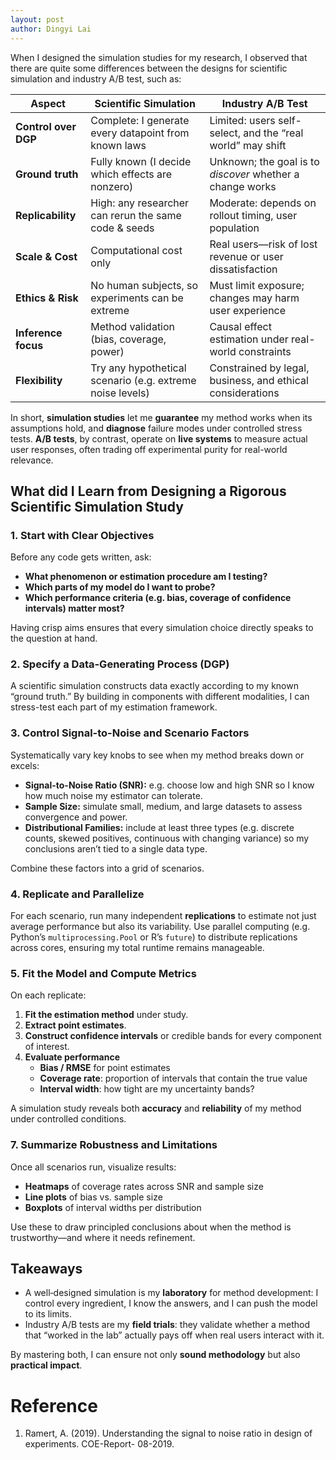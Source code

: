 ```yaml
---
layout: post
author: Dingyi Lai
---
```


When I designed the simulation studies for my research, I observed that there are quite some differences between the designs for scientific simulation and industry A/B test, such as:

| Aspect               | Scientific Simulation                                      | Industry A/B Test                                       |
|----------------------|-------------------------------------------------------------|----------------------------------------------------------|
| **Control over DGP** | Complete: I generate every datapoint from known laws       | Limited: users self-select, and the “real world” may shift |
| **Ground truth**     | Fully known (I decide which effects are nonzero)           | Unknown; the goal is to *discover* whether a change works |
| **Replicability**    | High: any researcher can rerun the same code & seeds         | Moderate: depends on rollout timing, user population     |
| **Scale & Cost**     | Computational cost only                                      | Real users—risk of lost revenue or user dissatisfaction   |
| **Ethics & Risk**    | No human subjects, so experiments can be extreme             | Must limit exposure; changes may harm user experience     |
| **Inference focus**  | Method validation (bias, coverage, power)                    | Causal effect estimation under real-world constraints     |
| **Flexibility**      | Try any hypothetical scenario (e.g. extreme noise levels)     | Constrained by legal, business, and ethical considerations |

In short, **simulation studies** let me **guarantee** my method works when its assumptions hold, and **diagnose** failure modes under controlled stress tests. **A/B tests**, by contrast, operate on **live systems** to measure actual user responses, often trading off experimental purity for real-world relevance.


## What did I Learn from Designing a Rigorous Scientific Simulation Study

### 1. Start with Clear Objectives  
Before any code gets written, ask:  
- **What phenomenon or estimation procedure am I testing?**  
- **Which parts of my model do I want to probe?**  
- **Which performance criteria (e.g. bias, coverage of confidence intervals) matter most?**

Having crisp aims ensures that every simulation choice directly speaks to the question at hand.

### 2. Specify a Data-Generating Process (DGP)  
A scientific simulation constructs data exactly according to my known “ground truth.” By building in components with different modalities, I can stress-test each part of my estimation framework.

### 3. Control Signal-to-Noise and Scenario Factors  
Systematically vary key knobs to see when my method breaks down or excels:  
- **Signal-to-Noise Ratio (SNR):** e.g. choose low and high SNR so I know how much noise my estimator can tolerate.  
- **Sample Size:** simulate small, medium, and large datasets to assess convergence and power.  
- **Distributional Families:** include at least three types (e.g. discrete counts, skewed positives, continuous with changing variance) so my conclusions aren’t tied to a single data type.  

Combine these factors into a grid of scenarios.

### 4. Replicate and Parallelize  
For each scenario, run many independent **replications** to estimate not just average performance but also its variability. Use parallel computing (e.g. Python’s `multiprocessing.Pool` or R’s `future`) to distribute replications across cores, ensuring my total runtime remains manageable.

### 5. Fit the Model and Compute Metrics  
On each replicate:  
1. **Fit the estimation method** under study.  
2. **Extract point estimates**.  
3. **Construct confidence intervals** or credible bands for every component of interest.  
4. **Evaluate performance**  
   - **Bias / RMSE** for point estimates  
   - **Coverage rate**: proportion of intervals that contain the true value  
   - **Interval width**: how tight are my uncertainty bands?  

A simulation study reveals both **accuracy** and **reliability** of my method under controlled conditions.

### 7. Summarize Robustness and Limitations  
Once all scenarios run, visualize results:  
- **Heatmaps** of coverage rates across SNR and sample size  
- **Line plots** of bias vs. sample size  
- **Boxplots** of interval widths per distribution  

Use these to draw principled conclusions about when the method is trustworthy—and where it needs refinement.

## Takeaways

- A well‐designed simulation is my **laboratory** for method development: I control every ingredient, I know the answers, and I can push the model to its limits.  
- Industry A/B tests are my **field trials**: they validate whether a method that “worked in the lab” actually pays off when real users interact with it.  

By mastering both, I can ensure not only **sound methodology** but also **practical impact**.

# Reference
1. Ramert, A. (2019). Understanding the signal to noise ratio in design of experiments. COE-Report- 08-2019.